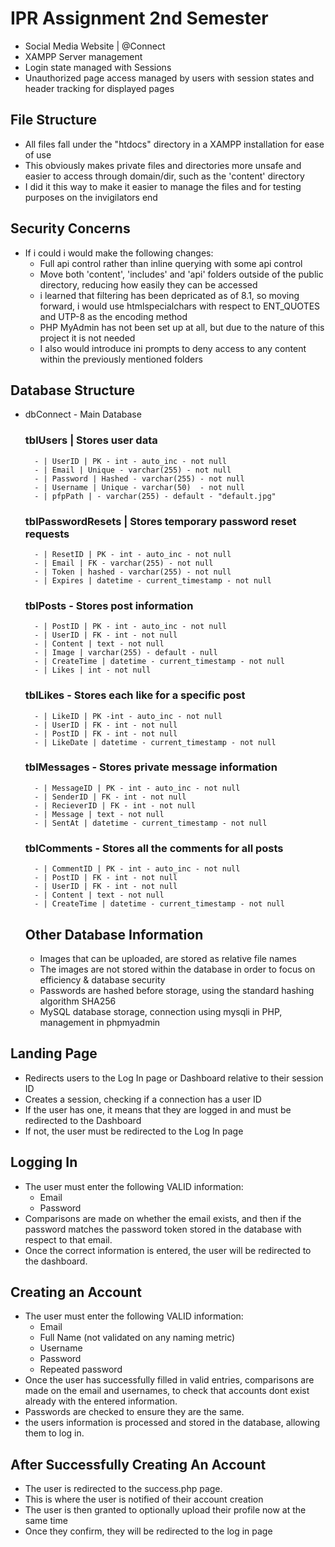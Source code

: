# IPR Assignment 2nd Semester
- Social Media Website | @Connect
- XAMPP Server management
- Login state managed with Sessions
- Unauthorized page access managed by users with session states and header tracking for displayed pages

## File Structure
- All files fall under the "htdocs" directory in a XAMPP installation for ease of use
- This obviously makes private files and directories more unsafe and easier to access through domain/dir, such as the 'content' directory
- I did it this way to make it easier to manage the files and for testing purposes on the invigilators end

## Security Concerns
- If i could i would make the following changes:
    - Full api control rather than inline querying with some api control
    - Move both 'content', 'includes' and 'api' folders outside of the public directory, reducing how easily they can be accessed
    - i learned that filtering has been depricated as of 8.1, so moving forward, i would use htmlspecialchars with respect to ENT_QUOTES and UTP-8 as the encoding method
    - PHP MyAdmin has not been set up at all, but due to the nature of this project it is not needed
    - I also would introduce ini prompts to deny access to any content within the previously mentioned folders

## Database Structure
- dbConnect - Main Database
    ### tblUsers | Stores user data
        - | UserID | PK - int - auto_inc - not null
        - | Email | Unique - varchar(255) - not null
        - | Password | Hashed - varchar(255) - not null
        - | Username | Unique - varchar(50)  - not null
        - | pfpPath | - varchar(255) - default - "default.jpg"
    
    ### tblPasswordResets | Stores temporary password reset requests
        - | ResetID | PK - int - auto_inc - not null
        - | Email | FK - varchar(255) - not null
        - | Token | hashed - varchar(255) - not null
        - | Expires | datetime - current_timestamp - not null
    
    ###  tblPosts - Stores post information
        - | PostID | PK - int - auto_inc - not null
        - | UserID | FK - int - not null
        - | Content | text - not null
        - | Image | varchar(255) - default - null
        - | CreateTime | datetime - current_timestamp - not null
        - | Likes | int - not null

    ### tblLikes - Stores each like for a specific post
        - | LikeID | PK -int - auto_inc - not null
        - | UserID | FK - int - not null
        - | PostID | FK - int - not null
        - | LikeDate | datetime - current_timestamp - not null

    ### tblMessages - Stores private message information
        - | MessageID | PK - int - auto_inc - not null
        - | SenderID | FK - int - not null
        - | RecieverID | FK - int - not null
        - | Message | text - not null
        - | SentAt | datetime - current_timestamp - not null
    
    ### tblComments - Stores all the comments for all posts
        - | CommentID | PK - int - auto_inc - not null
        - | PostID | FK - int - not null
        - | UserID | FK - int - not null
        - | Content | text - not null
        - | CreateTime | datetime - current_timestamp - not null

    ## Other Database Information
    - Images that can be uploaded, are stored as relative file names
    - The images are not stored within the database in order to focus on efficiency & database security
    - Passwords are hashed before storage, using the standard hashing algorithm SHA256
    - MySQL database storage, connection using mysqli in PHP, management in phpmyadmin

## Landing Page
- Redirects users to the Log In page or Dashboard relative to their session ID
- Creates a session, checking if a connection has a user ID
- If the user has one, it means that they are logged in and must be redirected to the Dashboard
- If not, the user must be redirected to the Log In page

## Logging In
- The user must enter the following VALID information:
    - Email
    - Password
- Comparisons are made on whether the email exists, and then if the password matches the password token stored in the database with respect to that email.
- Once the correct information is entered, the user will be redirected to the dashboard.

## Creating an Account
- The user must enter the following VALID information:
    - Email
    - Full Name (not validated on any naming metric)
    - Username
    - Password
    - Repeated password
- Once the user has successfully filled in valid entries, comparisons are made on the email and usernames, to check that accounts dont exist already with the entered information.
- Passwords are checked to ensure they are the same.
- the users information is processed and stored in the database, allowing them to log in.

## After Successfully Creating An Account
- The user is redirected to the success.php page.
- This is where the user is notified of their account creation
- The user is then granted to optionally upload their profile now at the same time
- Once they confirm, they will be redirected to the log in page